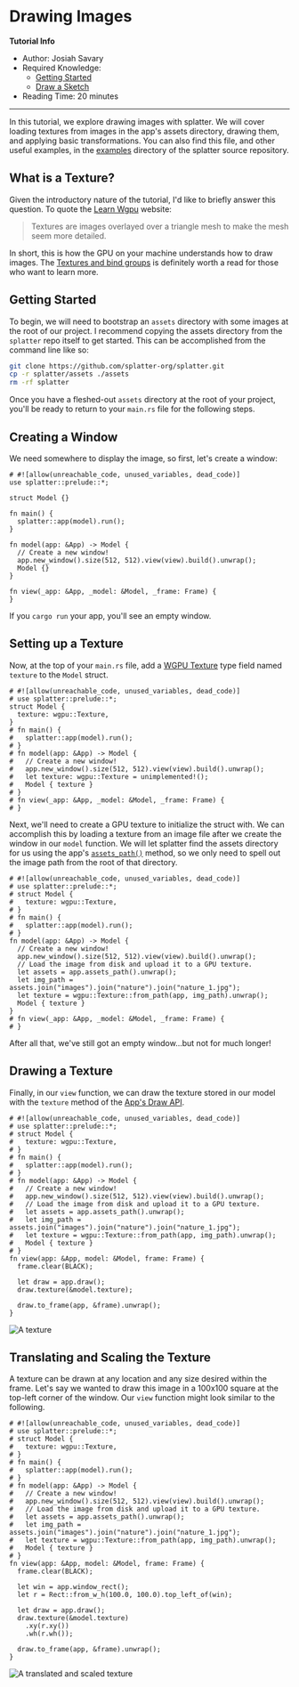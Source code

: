 # Drawing Images

**Tutorial Info**

- Author: Josiah Savary
- Required Knowledge:
    - [Getting Started](/getting_started.md)
    - [Draw a Sketch](./draw-a-sketch.md)
- Reading Time: 20 minutes

---

In this tutorial, we explore drawing images with splatter. We will cover loading textures from images in the app's assets directory, drawing them, and applying basic transformations. You can also find this file, and other useful examples, in the [examples](https://github.com/splatter-org/splatter/tree/master/examples) directory of the splatter source repository.

## What is a Texture?

Given the introductory nature of the tutorial, I'd like to briefly answer this question. To quote the [Learn Wgpu](https://sotrh.github.io/learn-wgpu) website:

> Textures are images overlayed over a triangle mesh to make the mesh seem more detailed.

In short, this is how the GPU on your machine understands how to draw images. The [Textures and bind groups](https://sotrh.github.io/learn-wgpu/beginner/tutorial5-textures/#loading-an-image-from-a-file) is definitely worth a read for those who want to learn more.

## Getting Started

To begin, we will need to bootstrap an `assets` directory with some images at the root of our project. I recommend copying the assets directory from the `splatter` repo itself to get started. This can be accomplished from the command line like so:

```bash
git clone https://github.com/splatter-org/splatter.git
cp -r splatter/assets ./assets
rm -rf splatter
```

Once you have a fleshed-out `assets` directory at the root of your project, you'll be ready to return to your `main.rs` file for the following steps.

## Creating a Window

We need somewhere to display the image, so first, let's create a window:

```rust,no_run
# #![allow(unreachable_code, unused_variables, dead_code)]
use splatter::prelude::*;

struct Model {}

fn main() {
  splatter::app(model).run();
}

fn model(app: &App) -> Model {
  // Create a new window!
  app.new_window().size(512, 512).view(view).build().unwrap();
  Model {}
}

fn view(_app: &App, _model: &Model, _frame: Frame) {
}
```

If you `cargo run` your app, you'll see an empty window.

## Setting up a Texture

Now, at the top of your `main.rs` file, add a [WGPU Texture](https://docs.rs/splatter/latest/splatter/wgpu/struct.Texture.html) type field named `texture` to the `Model` struct.

```rust,no_run
# #![allow(unreachable_code, unused_variables, dead_code)]
# use splatter::prelude::*;
struct Model {
  texture: wgpu::Texture,
}
# fn main() {
#   splatter::app(model).run();
# }
# fn model(app: &App) -> Model {
#   // Create a new window!
#   app.new_window().size(512, 512).view(view).build().unwrap();
#   let texture: wgpu::Texture = unimplemented!();
#   Model { texture }
# }
# fn view(_app: &App, _model: &Model, _frame: Frame) {
# }
```

Next, we'll need to create a GPU texture to initialize the struct with. We can accomplish this by loading a texture from an image file after we create the window in our `model` function. We will let splatter find the assets directory for us using the app's [`assets_path()`](https://docs.rs/splatter/0.14.1/splatter/app/struct.App.html#method.assets_path) method, so we only need to spell out the image path from the root of that directory.

```rust,no_run
# #![allow(unreachable_code, unused_variables, dead_code)]
# use splatter::prelude::*;
# struct Model {
#   texture: wgpu::Texture,
# }
# fn main() {
#   splatter::app(model).run();
# }
fn model(app: &App) -> Model {
  // Create a new window!
  app.new_window().size(512, 512).view(view).build().unwrap();
  // Load the image from disk and upload it to a GPU texture.
  let assets = app.assets_path().unwrap();
  let img_path = assets.join("images").join("nature").join("nature_1.jpg");
  let texture = wgpu::Texture::from_path(app, img_path).unwrap();
  Model { texture }
}
# fn view(_app: &App, _model: &Model, _frame: Frame) {
# }
```

After all that, we've still got an empty window...but not for much longer!

## Drawing a Texture

Finally, in our `view` function, we can draw the texture stored in our model with the `texture` method of the [App's Draw API](https://docs.rs/splatter/latest/splatter/draw/struct.Draw.html).

```rust,no_run
# #![allow(unreachable_code, unused_variables, dead_code)]
# use splatter::prelude::*;
# struct Model {
#   texture: wgpu::Texture,
# }
# fn main() {
#   splatter::app(model).run();
# }
# fn model(app: &App) -> Model {
#   // Create a new window!
#   app.new_window().size(512, 512).view(view).build().unwrap();
#   // Load the image from disk and upload it to a GPU texture.
#   let assets = app.assets_path().unwrap();
#   let img_path = assets.join("images").join("nature").join("nature_1.jpg");
#   let texture = wgpu::Texture::from_path(app, img_path).unwrap();
#   Model { texture }
# }
fn view(app: &App, model: &Model, frame: Frame) {
  frame.clear(BLACK);

  let draw = app.draw();
  draw.texture(&model.texture);

  draw.to_frame(app, &frame).unwrap();
}
```
![A texture](./images/drawing-images-0.png)

## Translating and Scaling the Texture

A texture can be drawn at any location and any size desired within the frame. Let's say we wanted to draw this image in a 100x100 square at the top-left corner of the window. Our `view` function might look similar to the following.


```rust,no_run
# #![allow(unreachable_code, unused_variables, dead_code)]
# use splatter::prelude::*;
# struct Model {
#   texture: wgpu::Texture,
# }
# fn main() {
#   splatter::app(model).run();
# }
# fn model(app: &App) -> Model {
#   // Create a new window!
#   app.new_window().size(512, 512).view(view).build().unwrap();
#   // Load the image from disk and upload it to a GPU texture.
#   let assets = app.assets_path().unwrap();
#   let img_path = assets.join("images").join("nature").join("nature_1.jpg");
#   let texture = wgpu::Texture::from_path(app, img_path).unwrap();
#   Model { texture }
# }
fn view(app: &App, model: &Model, frame: Frame) {
  frame.clear(BLACK);

  let win = app.window_rect();
  let r = Rect::from_w_h(100.0, 100.0).top_left_of(win);

  let draw = app.draw();
  draw.texture(&model.texture)
    .xy(r.xy())
    .wh(r.wh());

  draw.to_frame(app, &frame).unwrap();
}
```
![A translated and scaled texture](./images/drawing-images-1.png)


